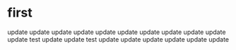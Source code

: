 # first
update update
update
update update
update
update
update
update
update
update
test update
update
test
update
update
update
update
update
update
